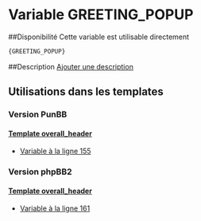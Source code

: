 # Variable GREETING_POPUP

##Disponibilité
Cette variable est utilisable directement

```html
{GREETING_POPUP}
```

##Description
[Ajouter une description](https://fa-tvars.appspot.com/var/GREETING_POPUP)

## Utilisations dans les templates

### Version PunBB

#### [Template overall_header](punbb/overall_header.md#readme)
* [Variable &agrave; la ligne 155](../punbb/overall_header.tpl#L155)

### Version phpBB2

#### [Template overall_header](subsilver/overall_header.md#readme)
* [Variable &agrave; la ligne 161](../subsilver/overall_header.tpl#L161)
